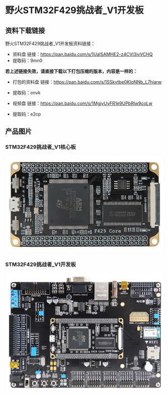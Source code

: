 [](野火STM32F429挑战者_V1开发板)

# 野火STM32F429挑战者_V1开发板

## 资料下载链接
野火STM32F429挑战者_V1开发板资料链接：
* 资料盘 链接：<https://pan.baidu.com/s/1UaISAMHE2-z4CVI3ivVCHQ> 
* 提取码：9mn0 



**若上述链接失效，请直接下载以下打包压缩的版本，内容是一样的：**
* 打包的资料盘 链接：<https://pan.baidu.com/s/1SSkvtbe0KIqNNb_L7hiarw> 
* 提取码：onvk 


* 视频盘 链接：<https://pan.baidu.com/s/1MgjvUyFR1e9UPbRlw9coLw> 
* 提取码：e2cp 



## 产品图片
### STM32F429挑战者_V1核心板
![STM32F429挑战者_V1核心板](../images/stm32/stm32f429_tiaozhanzhe_v1/stm32f429_tiaozhanzhe_v1_core.jpg)

### STM32F429挑战者_V1开发板
![STM32F429挑战者_V1开发板](../images/stm32/stm32f429_tiaozhanzhe_v1/stm32f429_tiaozhanzhe_v1.jpg)
